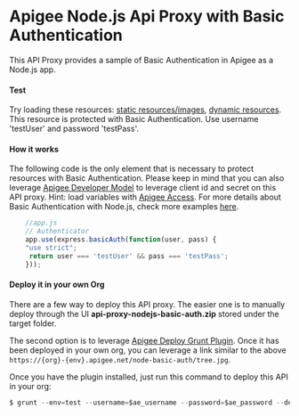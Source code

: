 Apigee Node.js Api Proxy with Basic Authentication
======
This API Proxy provides a sample of Basic Authentication in Apigee as a Node.js app.

#### Test
Try loading these resources: [static resources/images](https://testmyapi-test.apigee.net/node-basic-auth/tree.jpg), [dynamic resources](https://testmyapi-test.apigee.net/node-basic-auth/forecastweather_node/2502265). This resource is protected with Basic Authentication. Use username 'testUser' and password 'testPass'.

#### How it works
The following code is the only element that is necessary to protect resources with Basic Authentication. Please keep in mind that you can also leverage [Apigee Developer Model](http://apigee.com/docs/management/apis/get/organizations/%7Borg_name%7D/developers/%7Bdeveloper_email%7D/apps/%7Bapp_name%7D) to leverage client id and secret on this API proxy. Hint: load variables with [Apigee Access](http://apigee.com/docs/api-services/content/using-apigee-access). For more details about Basic Authentication with Node.js, check more examples [here](http://blog.modulus.io/nodejs-and-express-basic-authentication).

```javascript
	//app.js
	// Authenticator
	app.use(express.basicAuth(function(user, pass) {
	"use strict";
	 return user === 'testUser' && pass === 'testPass';
	}));
```

#### Deploy it in your own Org

There are a few way to deploy this API proxy. The easier one is to manually deploy through the UI **api-proxy-nodejs-basic-auth.zip** stored under the target folder.

The second option is to leverage [Apigee Deploy Grunt Plugin](https://github.com/dzuluaga/generator-apigee-deploy-grunt-api). Once it has been deployed in your own org, you can leverage a link similar to the above ```https://{org}-{env}.apigee.net/node-basic-auth/tree.jpg```.

Once you have the plugin installed, just run this command to deploy this API in your org:
```javascript
$ grunt --env=test --username=$ae_username --password=$ae_password --debug

```